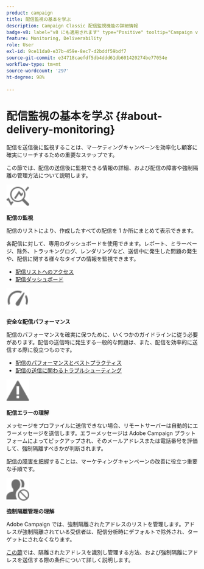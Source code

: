 ```yaml
---
product: campaign
title: 配信監視の基本を学ぶ
description: Campaign Classic 配信監視機能の詳細情報
badge-v8: label="v8 にも適用されます" type="Positive" tooltip="Campaign v8 にも適用されます"
feature: Monitoring, Deliverability
role: User
exl-id: 9ce11da0-e37b-459e-8ec7-d2bddf59bdf7
source-git-commit: e34718caefdf5db4ddd61db601420274be77054e
workflow-type: tm+mt
source-wordcount: '297'
ht-degree: 98%

---
```


# 配信監視の基本を学ぶ {#about-delivery-monitoring}

配信を送信後に監視することは、マーケティングキャンペーンを効率化し顧客に確実にリーチするための重要なステップです。

この節では、配信の送信後に監視できる情報の詳細、および配信の障害や強制隔離の管理方法について説明します。

<img src="assets/do-not-localize/icon_monitor.svg" width="60px">

**配信の監視**

配信のリストにより、作成したすべての配信を 1 か所にまとめて表示できます。

各配信に対して、専用のダッシュボードを使用できます。レポート、ミラーページ、除外、トラッキングログ、レンダリングなど、送信中に発生した問題の発生や、配信に関する様々なタイプの情報を監視できます。

* [配信リストへのアクセス](list-of-deliveries.md)
* [配信ダッシュボード](delivery-dashboard.md)

<img src="assets/do-not-localize/icon_guidelines.svg" width="60px">

**安全な配信パフォーマンス**

配信のパフォーマンスを確実に保つために、いくつかのガイドラインに従う必要があります。配信の送信時に発生する一般的な問題は、また、配信を効率的に送信する際に役立つものです。

* [配信のパフォーマンスとベストプラクティス](delivery-performances.md)
* [配信の送信に関わるトラブルシューティング](delivery-troubleshooting.md)

<img src="assets/do-not-localize/icon_failure.svg" width="60px">

**配信エラーの理解**

メッセージをプロファイルに送信できない場合、リモートサーバーは自動的にエラーメッセージを送信します。エラーメッセージは Adobe Campaign プラットフォームによってピックアップされ、そのメールアドレスまたは電話番号を評価して、強制隔離すべきかが判断されます。

[配信の障害を把握](understanding-delivery-failures.md)することは、マーケティングキャンペーンの改善に役立つ重要な手順です。

<img src="assets/do-not-localize/icon_quarantine.svg" width="60px">

**強制隔離管理の理解**

Adobe Campaign では、強制隔離されたアドレスのリストを管理します。アドレスが強制隔離されている受信者は、配信分析時にデフォルトで除外され、ターゲットにされなくなります。

[この節](understanding-quarantine-management.md)では、隔離されたアドレスを識別し管理する方法、および強制隔離にアドレスを送信する際の条件について詳しく説明します。
